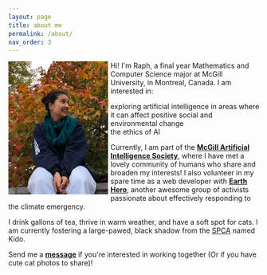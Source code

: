```yaml
---
layout: page
title: about me
permalink: /about/
nav_order: 3
---
```

<img style="float:left; padding-right: 5px; padding-top: 0; padding-left: 0;" align="left" id="about-img"  src="/assets/img/raph_about2.jpg" width = "200">


Hi! I'm Raph, a final year Mathematics and Computer Science major at McGill University, in Montreal, Canada.
I am interested in:
- exploring artificial intelligence in areas where it can affect positive social and environmental change
- the ethics of AI  <br>

Currently, I am part of the **[McGill Artificial Intelligence Society](http://mcgillai.com)**, where I have met a lovely community of humans who share and broaden my interests! I also volunteer in my spare time as a web developer with **[Earth Hero](https://www.earthhero.org)**, another awesome group of activists passionate about effectively responding to the climate emergency.  

I drink gallons of tea, thrive in warm weather, and have a soft spot for cats. I am currently fostering a large-pawed, black shadow from the [SPCA](https://www.spca.com/en/) named Kido.

Send me a **[message](mailto:raphaelletseng@gmail.com)** if you're interested in working together (Or if you have cute cat photos to share)!

<link rel="stylesheet" href="../assets/css/index.css">
